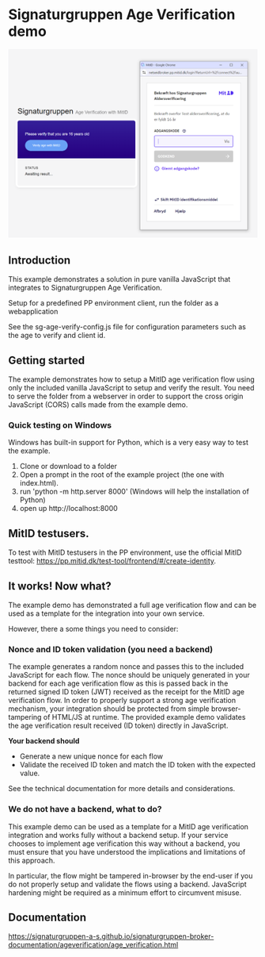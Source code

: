 # Signaturgruppen Age Verification demo

![](images/age_v_demo_1.PNG)

## Introduction
This example demonstrates a solution in pure vanilla JavaScript that integrates to Signaturgruppen Age Verification.

Setup for a predefined PP environment client, run the folder as a webapplication

See the sg-age-verify-config.js file for configuration parameters such as the age to verify and client id.

## Getting started
The example demonstrates how to setup a MitID age verification flow using only the included vanilla JavaScript to setup and verify the result. 
You need to serve the folder from a webserver in order to support the cross origin JavaScript (CORS) calls made from the example demo. 

### Quick testing on Windows
Windows has built-in support for Python, which is a very easy way to test the example. 
1. Clone or download to a folder
2. Open a prompt in the root of the example project (the one with index.html).
3. run 'python -m http.server 8000' (Windows will help the installation of Python)
4. open up http://localhost:8000

## MitID testusers. 
To test with MitID testusers in the PP environment, use the official MitID testtool: https://pp.mitid.dk/test-tool/frontend/#/create-identity.

## It works! Now what?
The example demo has demonstrated a full age verification flow and can be used as a template for the integration into your own service.

However, there a some things you need to consider:

### Nonce and ID token validation (you need a backend)
The example generates a random nonce and passes this to the included JavaScript for each flow. The nonce should be uniquely generated in your backend for each age verification flow as this is passed back in the returned signed ID token (JWT) received as the receipt for the MitID age verification flow.
In order to properly support a strong age verification mechanism, your integration should be protected from simple browser-tampering of HTML/JS at runtime. The provided example demo validates the age verification result received (ID token) directly in JavaScript.

**Your backend should**
* Generate a new unique nonce for each flow
* Validate the received ID token and match the ID token with the expected value.

See the technical documentation for more details and considerations. 

### We do not have a backend, what to do?
This example demo can be used as a template for a MitID age verification integration and works fully without a backend setup. 
If your service chooses to implement age verification this way without a backend, you must ensure that you have understood the implications and limitations of this approach.

In particular, the flow might be tampered in-browser by the end-user if you do not properly setup and validate the flows using a backend. JavaScript hardening might be required as a minimum effort to circumvent misuse.

## Documentation
https://signaturgruppen-a-s.github.io/signaturgruppen-broker-documentation/ageverification/age_verification.html
